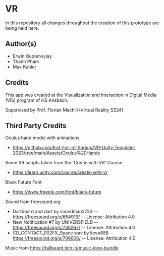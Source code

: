 # VR
In this repository all changes throughout the creation of this prototype are being held here.

## Author(s)
* Erwin Oudomvylay
* Thanh Pham
* Max Kuhler

## Credits
This app was created at the Visualization and Interaction in Digital Media (VIS) program of HS Ansbach. 

Supervised by Prof. Florian Machill (Virtual Reality SS24)

## Third Party Credits
Oculus hand model with animations
* https://github.com/Fist-Full-of-Shrimp/VR-Unity-Template-2023/tree/main/Assets/Oculus%20Hands

Some XR scripts taken from the 'Create with VR' Course
* https://learn.unity.com/course/create-with-vr

Black Future Font
* https://www.freepik.com/font/black-future

Sound from freesound.org
* Dartboard and dart by soundman2733 -- https://freesound.org/s/654919/ -- License: Attribution 4.0
* New Notification #7 by UNIVERSFIELD -- https://freesound.org/s/736267/ -- License: Attribution 4.0
* CD_CONTACT_002FX_Space.wav by kevp888 -- https://freesound.org/s/706606/ -- License: Attribution 4.0

Music from https://tallbeard.itch.io/music-loop-bundle
